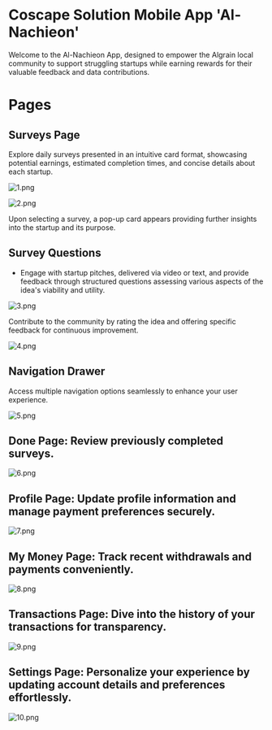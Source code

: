 
# Coscape Solution Mobile App 'Al-Nachieon'
Welcome to the Al-Nachieon App, designed to empower the Algrain local community to support struggling startups while earning rewards for their valuable feedback and data contributions.

# Pages
## Surveys Page
Explore daily surveys presented in an intuitive card format, showcasing potential earnings, estimated completion times, and concise details about each startup.

![1.png](screenshots/1.png)

![2.png](screenshots/2.png)

Upon selecting a survey, a pop-up card appears providing further insights into the startup and its purpose.

## Survey Questions
- Engage with startup pitches, delivered via video or text, and provide feedback through structured questions assessing various aspects of the idea's viability and utility.

![3.png](screenshots/3.png)

Contribute to the community by rating the idea and offering specific feedback for continuous improvement.

![4.png](screenshots/4.png)

## Navigation Drawer
Access multiple navigation options seamlessly to enhance your user experience.

![5.png](screenshots/5.png)

## Done Page: Review previously completed surveys.
![6.png](screenshots/6.png)

## Profile Page: Update profile information and manage payment preferences securely.
![7.png](screenshots/7.png)

## My Money Page: Track recent withdrawals and payments conveniently.
![8.png](screenshots/8.png)

## Transactions Page: Dive into the history of your transactions for transparency.

![9.png](screenshots/9.png)



## Settings Page: Personalize your experience by updating account details and preferences effortlessly.
![10.png](screenshots/10.png)

